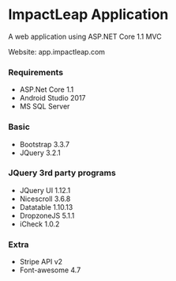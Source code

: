 
# ImpactLeap Application

A web application using ASP.NET Core 1.1 MVC

Website: app.impactleap.com


### Requirements

- ASP.Net Core 1.1
- Android Studio 2017
- MS SQL Server

### Basic

- Bootstrap 3.3.7
- JQuery 3.2.1

### JQuery 3rd party programs

- JQuery UI 1.12.1
- Nicescroll 3.6.8
- Datatable 1.10.13
- DropzoneJS 5.1.1
- iCheck 1.0.2

### Extra

- Stripe API v2
- Font-awesome 4.7


